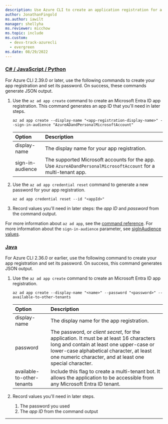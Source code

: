 ```yaml
---
description: Use Azure CLI to create an application registration for a multi tenant bot.
author: JonathanFingold
ms.author: iawilt
manager: shellyha
ms.reviewer: micchow
ms.topic: include
ms.custom:
  - devx-track-azurecli
  - evergreen
ms.date: 08/29/2022
---
```


### [C# / JavaScript / Python](#tab/csharp+javascript)

For Azure CLI 2.39.0 or later, use the following commands to create your app registration and set its password. On success, these commands generate JSON output.

1. Use the `az ad app create` command to create an Microsoft Entra ID app registration.
   This command generates an app ID that you'll need in later steps.

   ```azurecli
   az ad app create --display-name "<app-registration-display-name>" --sign-in-audience "AzureADandPersonalMicrosoftAccount"
    ```

   | Option           | Description                                                                               |
   |:-----------------|:------------------------------------------------------------------------------------------|
   | display-name     | The display name for your app registration.                                               |
   | sign-in-audience | The supported Microsoft accounts for the app. Use `AzureADandPersonalMicrosoftAccount` for a multi-tenant app. |

1. Use the `az ad app credential reset` command to generate a new password for your app registration.

   ```azurecli
   az ad app credential reset --id "<appId>"
   ```

1. Record values you'll need in later steps: the _app ID_ and _password_ from the command output.

For more information about `az ad app`, see the [command reference](/cli/azure/ad/app). For more information about the `sign-in-audience` parameter, see [sigInAudience values](/graph/api/resources/application#signinaudience-values).

### [Java](#tab/java+python)

For Azure CLI 2.36.0 or earlier, use the following command to create your app registration and set its password. On success, this command generates JSON output.

1. Use the `az ad app create` command to create an Microsoft Entra ID app registration.

   ```azurecli
   az ad app create --display-name "<name>" --password "<password>" --available-to-other-tenants
   ```

   | Option | Description |
   |:-|:-|
   | display-name | The display name for the app registration. |
   | password | The password, or _client secret_, for the application. It must be at least 16 characters long and contain at least one upper-case or lower-case alphabetical character, at least one numeric character, and at least one special character. |
   | available-to-other-tenants | Include this flag to create a multi-tenant bot. It allows the application to be accessible from any Microsoft Entra ID tenant. |

1. Record values you'll need in later steps.
   1. The password you used
   1. The _app ID_ from the command output

---
